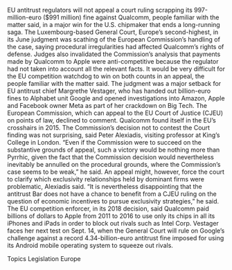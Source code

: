 EU antitrust regulators will not appeal a court ruling scrapping its 997-million-euro ($991 million) fine against Qualcomm, people familiar with the matter said, in a major win for the U.S. chipmaker that ends a long-running saga.
The Luxembourg-based General Court, Europe’s second-highest, in its June judgment was scathing of the European Commission’s handling of the case, saying procedural irregularities had affected Qualcomm’s rights of defense.
Judges also invalidated the Commission’s analysis that payments made by Qualcomm to Apple were anti-competitive because the regulator had not taken into account all the relevant facts.
It would be very difficult for the EU competition watchdog to win on both counts in an appeal, the people familiar with the matter said.
The judgment was a major setback for EU antitrust chief Margrethe Vestager, who has handed out billion-euro fines to Alphabet unit Google and opened investigations into Amazon, Apple and Facebook owner Meta as part of her crackdown on Big Tech.
The European Commission, which can appeal to the EU Court of Justice (CJEU) on points of law, declined to comment. Qualcomm found itself in the EU’s crosshairs in 2015.
The Commission’s decision not to contest the Court finding was not surprising, said Peter Alexiadis, visiting professor at King’s College in London.
“Even if the Commission were to succeed on the substantive grounds of appeal, such a victory would be nothing more than Pyrrhic, given the fact that the Commission decision would nevertheless inevitably be annulled on the procedural grounds, where the Commission’s case seems to be weak,” he said.
An appeal might, however, force the court to clarify which exclusivity relationships held by dominant firms were problematic, Alexiadis said.
“It is nevertheless disappointing that the antitrust Bar does not have a chance to benefit from a CJEU ruling on the question of economic incentives to pursue exclusivity strategies,” he said.
The EU competition enforcer, in its 2018 decision, said Qualcomm paid billions of dollars to Apple from 2011 to 2016 to use only its chips in all its iPhones and iPads in order to block out rivals such as Intel Corp.
Vestager faces her next test on Sept. 14, when the General Court will rule on Google’s challenge against a record 4.34-billion-euro antitrust fine imposed for using its Android mobile operating system to squeeze out rivals.

Topics
Legislation
Europe
